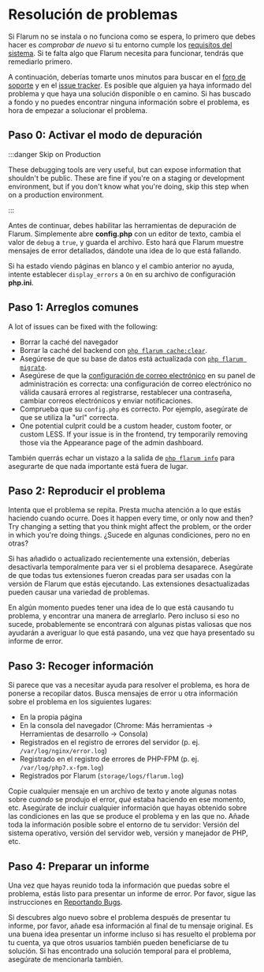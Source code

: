 # Resolución de problemas

Si Flarum no se instala o no funciona como se espera, lo primero que debes hacer es *comprobar de nuevo* si tu entorno cumple los [requisitos del sistema](install.md#server-requirements). Si te falta algo que Flarum necesita para funcionar, tendrás que remediarlo primero.

A continuación, deberías tomarte unos minutos para buscar en el [foro de soporte](https://discuss.flarum.org/t/support) y en el [issue tracker](https://github.com/flarum/core/issues). Es posible que alguien ya haya informado del problema y que haya una solución disponible o en camino. Si has buscado a fondo y no puedes encontrar ninguna información sobre el problema, es hora de empezar a solucionar el problema.

## Paso 0: Activar el modo de depuración

:::danger Skip on Production

These debugging tools are very useful, but can expose information that shouldn't be public. These are fine if you're on a staging or development environment, but if you don't know what you're doing, skip this step when on a production environment.

:::

Antes de continuar, debes habilitar las herramientas de depuración de Flarum. Simplemente abre **config.php** con un editor de texto, cambia el valor de `debug` a `true`, y guarda el archivo. Esto hará que Flarum muestre mensajes de error detallados, dándote una idea de lo que está fallando.

Si ha estado viendo páginas en blanco y el cambio anterior no ayuda, intente establecer `display_errors` a `On` en su archivo de configuración **php.ini**.

## Paso 1: Arreglos comunes

A lot of issues can be fixed with the following:

* Borrar la caché del navegador
* Borrar la caché del backend con [`php flarum cache:clear`](console.md).
* Asegúrese de que su base de datos está actualizada con [`php flarum migrate`](console.md).
* Asegúrese de que la [configuración de correo electrónico](mail.md) en su panel de administración es correcta: una configuración de correo electrónico no válida causará errores al registrarse, restablecer una contraseña, cambiar correos electrónicos y enviar notificaciones.
* Comprueba que su `config.php` es correcto. Por ejemplo, asegúrate de que se utiliza la "url" correcta.
* One potential culprit could be a custom header, custom footer, or custom LESS. If your issue is in the frontend, try temporarily removing those via the Appearance page of the admin dashboard.

También querrás echar un vistazo a la salida de [`php flarum info`](console.md) para asegurarte de que nada importante está fuera de lugar.

## Paso 2: Reproducir el problema

Intenta que el problema se repita. Presta mucha atención a lo que estás haciendo cuando ocurre. Does it happen every time, or only now and then? Try changing a setting that you think might affect the problem, or the order in which you're doing things. ¿Sucede en algunas condiciones, pero no en otras?

Si has añadido o actualizado recientemente una extensión, deberías desactivarla temporalmente para ver si el problema desaparece. Asegúrate de que todas tus extensiones fueron creadas para ser usadas con la versión de Flarum que estás ejecutando. Las extensiones desactualizadas pueden causar una variedad de problemas.

En algún momento puedes tener una idea de lo que está causando tu problema, y encontrar una manera de arreglarlo. Pero incluso si eso no sucede, probablemente se encontrará con algunas pistas valiosas que nos ayudarán a averiguar lo que está pasando, una vez que haya presentado su informe de error.

## Paso 3: Recoger información

Si parece que vas a necesitar ayuda para resolver el problema, es hora de ponerse a recopilar datos. Busca mensajes de error u otra información sobre el problema en los siguientes lugares:

* En la propia página
* En la consola del navegador (Chrome: Más herramientas -> Herramientas de desarrollo -> Consola)
* Registrados en el registro de errores del servidor (p. ej. `/var/log/nginx/error.log`)
* Registrado en el registro de errores de PHP-FPM (p. ej. `/var/log/php7.x-fpm.log`)
* Registrados por Flarum (`storage/logs/flarum.log`)

Copie cualquier mensaje en un archivo de texto y anote algunas notas sobre *cuando* se produjo el error, *qué* estaba haciendo en ese momento, etc. Asegúrate de incluir cualquier información que hayas obtenido sobre las condiciones en las que se produce el problema y en las que no. Añade toda la información posible sobre el entorno de tu servidor: Versión del sistema operativo, versión del servidor web, versión y manejador de PHP, etc.

## Paso 4: Preparar un informe

Una vez que hayas reunido toda la información que puedas sobre el problema, estás listo para presentar un informe de error. Por favor, sigue las instrucciones en [Reportando Bugs](bugs.md).

Si descubres algo nuevo sobre el problema después de presentar tu informe, por favor, añade esa información al final de tu mensaje original. Es una buena idea presentar un informe incluso si has resuelto el problema por tu cuenta, ya que otros usuarios también pueden beneficiarse de tu solución. Si has encontrado una solución temporal para el problema, asegúrate de mencionarla también.
